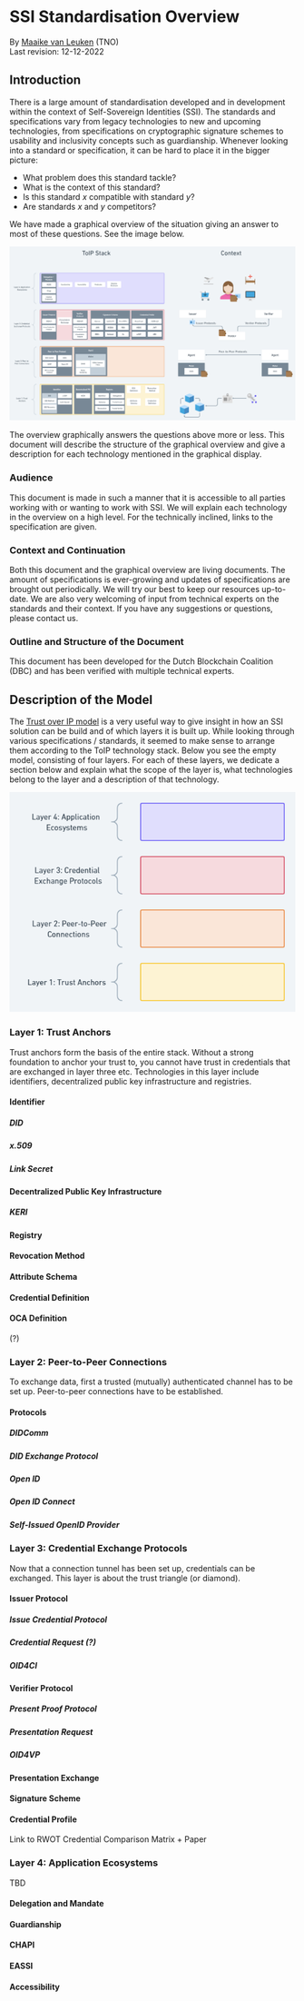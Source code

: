 # SSI Standardisation Overview
By [Maaike van Leuken](mailto:maaike.vanleuken@tno.nl) (TNO)\
Last revision: 12-12-2022

## Introduction

There is a large amount of standardisation developed and in development within the context of Self-Sovereign Identities (SSI). The standards and specifications vary from legacy technologies to new and upcoming technologies, from specifications on cryptographic signature schemes to usability and inclusivity concepts such as guardianship. Whenever looking into a standard or specification, it can be hard to place it in the bigger picture:
- What problem does this standard tackle?
- What is the context of this standard?
- Is this standard $x$ compatible with standard $y$?
- Are standards $x$ and $y$ competitors?

We have made a graphical overview of the situation giving an answer to most of these questions. See the image below.

![The graphical overview of standards and specifications related to SSI.](/images/overview.png "The graphical overview of standards and specifications related to SSI.")

The overview graphically answers the questions above more or less. This document will describe the structure of the graphical overview and give a description for each technology mentioned in the graphical display.

### Audience
This document is made in such a manner that it is accessible to all parties working with or wanting to work with SSI. We will explain each technology in the overview on a high level. For the technically inclined, links to the specification are given.

### Context and Continuation
Both this document and the graphical overview are living documents. The amount of specifications is ever-growing and updates of specifications are brought out periodically. We will try our best to keep our resources up-to-date. We are also very welcoming of input from technical experts on the standards and their context. If you have any suggestions or questions, please contact us.


### Outline and Structure of the Document
This document has been developed for the Dutch Blockchain Coalition (DBC) and has been verified with multiple technical experts.

## Description of the Model
The [Trust over IP model](https://trustoverip.org/toip-model/) is a very useful way to give insight in how an SSI solution can be build and of which layers it is built up. While looking through various specifications / standards, it seemed to make sense to arrange them according to the ToIP technology stack. Below you see the empty model, consisting of four layers. For each of these layers, we dedicate a section below and explain what the scope of the layer is, what technologies belong to the layer and a description of that technology. 

![The ToIP stack used to structure the overview of the standards.](/images/stack-background.png "The ToIP stack used to structure the overview of the standards.")


### Layer 1: Trust Anchors
Trust anchors form the basis of the entire stack. Without a strong foundation to anchor your trust to, you cannot have trust in credentials that are exchanged in layer three etc. Technologies in this layer include identifiers, decentralized public key infrastructure and registries.

#### Identifier

##### DID

##### x.509

##### Link Secret

#### Decentralized Public Key Infrastructure

##### KERI

#### Registry

#### Revocation Method

#### Attribute Schema

#### Credential Definition

#### OCA Definition
(?)

### Layer 2: Peer-to-Peer Connections
To exchange data, first a trusted (mutually) authenticated channel has to be set up. Peer-to-peer connections have to be established.

#### Protocols

##### DIDComm

##### DID Exchange Protocol

##### Open ID

##### Open ID Connect

##### Self-Issued OpenID Provider

### Layer 3: Credential Exchange Protocols 
Now that a connection tunnel has been set up, credentials can be exchanged. This layer is about the trust triangle (or diamond).

#### Issuer Protocol

##### Issue Credential Protocol

##### Credential Request (?)

##### OID4CI

#### Verifier Protocol

##### Present Proof Protocol

##### Presentation Request

##### OID4VP

#### Presentation Exchange

#### Signature Scheme

#### Credential Profile

Link to RWOT Credential Comparison Matrix + Paper


### Layer 4: Application Ecosystems
TBD

#### Delegation and Mandate

#### Guardianship

#### CHAPI

#### EASSI

#### Accessibility
